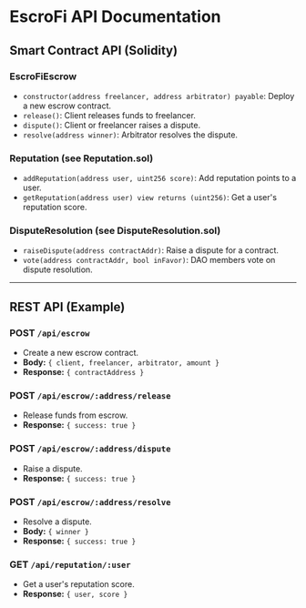 # EscroFi API Documentation

## Smart Contract API (Solidity)

### EscroFiEscrow
- `constructor(address freelancer, address arbitrator) payable`: Deploy a new escrow contract.
- `release()`: Client releases funds to freelancer.
- `dispute()`: Client or freelancer raises a dispute.
- `resolve(address winner)`: Arbitrator resolves the dispute.

### Reputation (see Reputation.sol)
- `addReputation(address user, uint256 score)`: Add reputation points to a user.
- `getReputation(address user) view returns (uint256)`: Get a user's reputation score.

### DisputeResolution (see DisputeResolution.sol)
- `raiseDispute(address contractAddr)`: Raise a dispute for a contract.
- `vote(address contractAddr, bool inFavor)`: DAO members vote on dispute resolution.

---

## REST API (Example)

### POST `/api/escrow`
- Create a new escrow contract.
- **Body:** `{ client, freelancer, arbitrator, amount }`
- **Response:** `{ contractAddress }`

### POST `/api/escrow/:address/release`
- Release funds from escrow.
- **Response:** `{ success: true }`

### POST `/api/escrow/:address/dispute`
- Raise a dispute.
- **Response:** `{ success: true }`

### POST `/api/escrow/:address/resolve`
- Resolve a dispute.
- **Body:** `{ winner }`
- **Response:** `{ success: true }`

### GET `/api/reputation/:user`
- Get a user's reputation score.
- **Response:** `{ user, score }` 